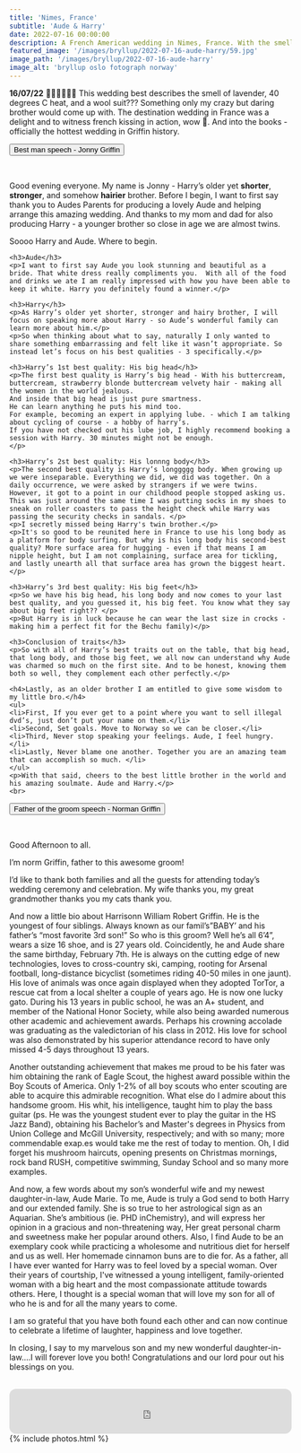 ```yaml
---
title: 'Nimes, France'
subtitle: 'Aude & Harry'
date: 2022-07-16 00:00:00
description: A French American wedding in Nimes, France. With the smell of lavender, 40 degrees heat and a wool suit, this destination wedding goes into the books.
featured_image: '/images/bryllup/2022-07-16-aude-harry/59.jpg'
image_path: '/images/bryllup/2022-07-16-aude-harry'
image_alt: 'bryllup oslo fotograph norway'
---
```


**16/07/22**
🐴👰‍♀️🤵🇫🇷
This wedding best describes the smell of lavender, 40 degrees C heat, and a wool suit??? Something only my crazy but daring brother would come up with. The destination wedding in France was a delight and to witness french kissing in action, wow 🤩. And into the books - officially the hottest wedding in Griffin history.

<div class="container">

  <button class="accordion">Best man speech - Jonny Griffin</button>
  <div class="accordion-content">
    <br>
    <p> Good evening everyone. My name is Jonny - Harry’s older yet <b>shorter</b>, <b>stronger</b>, and somehow <b>hairier</b> brother. Before I begin, I want to first say thank you to Audes Parents for producing a lovely Aude and helping arrange this amazing wedding. And thanks to my mom and dad for also producing Harry - a younger brother so close in age we are almost twins. </p>
    <p>Soooo Harry and Aude. Where to begin. </p>

    <h3>Aude</h3>
    <p>I want to first say Aude you look stunning and beautiful as a bride. That white dress really compliments you.  With all of the food and drinks we ate I am really impressed with how you have been able to keep it white. Harry you definitely found a winner.</p>

    <h3>Harry</h3>
    <p>As Harry’s older yet shorter, stronger and hairy brother, I will focus on speaking more about Harry - so Aude’s wonderful family can learn more about him.</p>
    <p>So when thinking about what to say, naturally I only wanted to share something embarrassing and felt like it wasn’t appropriate. So instead let’s focus on his best qualities - 3 specifically.</p>

    <h3>Harry’s 1st best quality: His big head</h3>
    <p>The first best quality is Harry’s big head - With his buttercream, buttercream, strawberry blonde buttercream velvety hair - making all the women in the world jealous.
    And inside that big head is just pure smartness. 
    He can learn anything he puts his mind too. 
    For example, becoming an expert in applying lube. - which I am talking about cycling of course - a hobby of harry’s. 
    If you have not checked out his lube job, I highly recommend booking a session with Harry. 30 minutes might not be enough.
    </p>

    <h3>Harry’s 2st best quality: His lonnng body</h3>
    <p>The second best quality is Harry’s longgggg body. When growing up we were inseparable. Everything we did, we did was together. On a daily occurrence, we were asked by strangers if we were twins. However, it got to a point in our childhood people stopped asking us. This was just around the same time I was putting socks in my shoes to sneak on roller coasters to pass the height check while Harry was passing the security checks in sandals. </p>
    <p>I secretly missed being Harry's twin brother.</p>
    <p>It's so good to be reunited here in France to use his long body as a platform for body surfing. But why is his long body his second-best quality? More surface area for hugging - even if that means I am nipple height, but I am not complaining, surface area for tickling, and lastly unearth all that surface area has grown the biggest heart.</p>

    <h3>Harry’s 3rd best quality: His big feet</h3>
    <p>So we have his big head, his long body and now comes to your last best quality, and you guessed it, his big feet. You know what they say about big feet right?? </p>
    <p>But Harry is in luck because he can wear the last size in crocks - making him a perfect fit for the Bechu family)</p>

    <h3>Conclusion of traits</h3>
    <p>So with all of Harry’s best traits out on the table, that big head, that long body, and those big feet, we all now can understand why Aude was charmed so much on the first site. And to be honest, knowing them both so well, they complement each other perfectly.</p>

    <h4>Lastly, as an older brother I am entitled to give some wisdom to my little bro.</h4>
    <ul>
    <li>First, If you ever get to a point where you want to sell illegal dvd’s, just don’t put your name on them.</li>
    <li>Second, Set goals. Move to Norway so we can be closer.</li>
    <li>Third, Never stop speaking your feelings. Aude, I feel hungry.</li>
    <li>Lastly, Never blame one another. Together you are an amazing team that can accomplish so much. </li>
    </ul>
    <p>With that said, cheers to the best little brother in the world and his amazing soulmate. Aude and Harry.</p>
    <br>

  </div>

  <button class="accordion">Father of the groom speech - Norman Griffin</button>
  <div class="accordion-content">
    <br>
    <p>Good Afternoon to all.</p>
    <p>I’m norm Griffin, father to this awesome groom! </p>
    <p>I’d like to thank both families and all the guests for attending today’s wedding ceremony and celebration. My wife thanks you, my great grandmother thanks you my cats thank you. </p>
    <p>And now a little bio about Harrisonn William Robert Griffin. He is the youngest of four siblings. Always known as our famil’s”BABY’ and his father’s “most favorite 3rd son!” So who is this groom? Well he’s all 6’4”, wears a size 16 shoe, and is 27 years old. Coincidently, he and Aude share the same birthday, February 7th. He is always on the cutting edge of new technologies, loves to cross-country ski, camping, rooting for Arsenal football, long-distance bicyclist (sometimes riding 40-50 miles in one jaunt). His love of animals was once again displayed when they adopted TorTor, a rescue cat from a local shelter a couple of years ago. He is now one lucky gato. During his 13 years in public school, he was an A+ student, and member of the National Honor Society, while also being awarded numerous other academic and achievement awards. Perhaps his crowning accolade was graduating as the valedictorian of his class in 2012. His love for school was also demonstrated by his superior attendance record to have only missed 4-5 days throughout 13 years. </p>
    <p>Another outstanding achievement that makes me proud to be his fater was him obtaining the rank of Eagle Scout, the highest award possible within the Boy Scouts of America. Only 1-2% of all boy scouts who enter scouting are able to acquire this admirable recognition. What else do I admire about this handsome groom. His whit, his intelligence, taught him to play the bass guitar (ps. He was the youngest student ever to play the guitar in the HS Jazz Band),
    obtaining his Bachelor’s and Master's degrees in Physics from Union College and McGill University, respectively; and with so many; more commendable exap.es would take me the rest of today to mention. Oh, I did forget his mushroom haircuts, opening presents on Christmas mornings, rock band RUSH, competitive swimming, Sunday School and so many more examples. </p>
    <p>And now, a few words about my son’s wonderful wife and my newest daughter-in-law, Aude Marie. To me, Aude is truly a God send to both Harry and our extended family. She is so true to her astrological sign as an Aquarian. She’s ambitious (ie. PHD inChemistry), and will express her opinion in a gracious and non-threatening way, Her great personal charm and sweetness make her popular around others. Also, I find Aude to be an exemplary cook while practicing a wholesome and nutritious diet for herself and us as well. Her homemade cinnamon buns are to die for. As a father, all I have ever wanted for Harry was to feel loved by a special woman. Over their years of courtship, I've witnessed a young intelligent, family-oriented woman with a big heart and the most compassionate attitude towards others. Here, I thought is a special woman that will love my son for all of who he is and for all the many years to come. </p>
    <p>I am so grateful that you have both found each other and can now continue to celebrate a lifetime of laughter, happiness and love together. </p>
    <p>In closing, I say to my marvelous son and my new wonderful daughter-in-law….I will forever love you both! Congratulations and our lord pour out his blessings on you.</p>
    <br>
  </div>
</div>

<div class="wrap">
    <iframe style="border-radius:12px" src="https://open.spotify.com/embed/track/2h3tbYCmuY6C2FM2GbAg2K?utm_source=generator&theme=0" width="100%" height="80" frameBorder="0" allowfullscreen="" allow="autoplay; clipboard-write; encrypted-media; fullscreen; picture-in-picture"></iframe>
</div>
<!-- DO NOT EDIT BELOW -->
{% include photos.html %}

